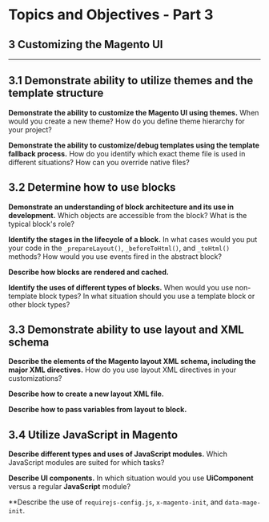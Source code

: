 # Topics and Objectives - Part 3

## **3** Customizing the Magento UI

------

## **3.1** Demonstrate ability to utilize themes and the template structure

**Demonstrate the ability to customize the Magento UI using themes.** When would you create a new theme? How do you define theme hierarchy for your project?

**Demonstrate the ability to customize/debug templates using the template fallback process.** How do you identify which exact theme file is used in different situations? How can you override native files?


## **3.2** Determine how to use blocks

**Demonstrate an understanding of block architecture and its use in development.** Which objects are accessible from the block? What is the typical block's role?

**Identify the stages in the lifecycle of a block.**  In what cases would you put your code in the `_prepareLayout()`, `_beforeToHtml()`, and `_toHtml()` methods? How would you use events fired in the abstract block?

**Describe how blocks are rendered and cached.**

**Identify the uses of different types of blocks.** When would you use non-template block types? In what situation should you use a template block or other block types?

## **3.3** Demonstrate ability to use layout and XML schema

**Describe the elements of the Magento layout XML schema, including the major XML directives.** How do you use layout XML directives in your customizations?

**Describe how to create a new layout XML file.**

**Describe how to pass variables from layout to block.**


## **3.4** Utilize JavaScript in Magento

**Describe different types and uses of JavaScript modules.**  Which JavaScript modules are suited for which tasks?

**Describe UI components.** In which situation would you use **UiComponent** versus a regular **JavaScript** module?

**Describe the use of `requirejs-config.js`, `x-magento-init`, and `data-mage-init`.


